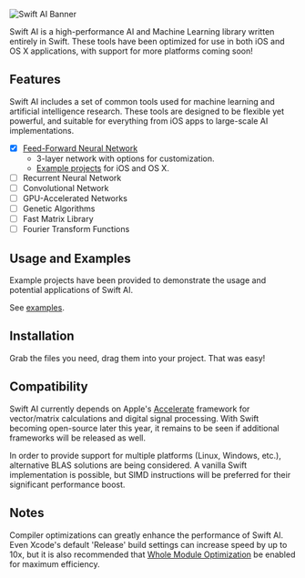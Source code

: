 ![Swift AI Banner](https://github.com/collinhundley/Swift-AI/blob/master/SiteAssets/SwiftAI.png?raw=true)

Swift AI is a high-performance AI and Machine Learning library written entirely in Swift.
These tools have been optimized for use in both iOS and OS X applications, with support for more platforms coming soon!

## Features

Swift AI includes a set of common tools used for machine learning and artificial intelligence research. These tools are designed to be flexible yet powerful, and suitable for everything from iOS apps to large-scale AI implementations.

- [x] [Feed-Forward Neural Network](https://github.com/collinhundley/Swift-AI/tree/master/Source#multi-layer-feed-forward-neural-network)
    * 3-layer network with options for customization.
    * [Example projects](https://github.com/collinhundley/Swift-AI/tree/master/Examples#swift-ai-examples) for iOS and OS X.
- [ ] Recurrent Neural Network
- [ ] Convolutional Network
- [ ] GPU-Accelerated Networks
- [ ] Genetic Algorithms
- [ ] Fast Matrix Library
- [ ] Fourier Transform Functions

## Usage and Examples

Example projects have been provided to demonstrate the usage and potential applications of Swift AI.

See [examples](https://github.com/collinhundley/Swift-AI/tree/master/Examples#swift-ai-examples).

## Installation
Grab the files you need, drag them into your project. That was easy!

## Compatibility
Swift AI currently depends on Apple's [Accelerate](https://developer.apple.com/library/mac/documentation/Accelerate/Reference/AccelerateFWRef/) framework for vector/matrix calculations and digital signal processing. With Swift becoming open-source later this year, it remains to be seen if additional frameworks will be released as well.

In order to provide support for multiple platforms (Linux, Windows, etc.), alternative BLAS solutions are being considered. A vanilla Swift implementation is possible, but SIMD instructions will be preferred for their significant performance boost.

## Notes
Compiler optimizations can greatly enhance the performance of Swift AI. Even Xcode's default 'Release' build settings can increase speed by up to 10x, but it is also recommended that [Whole Module Optimization](https://developer.apple.com/swift/blog/?id=27) be enabled for maximum efficiency.
